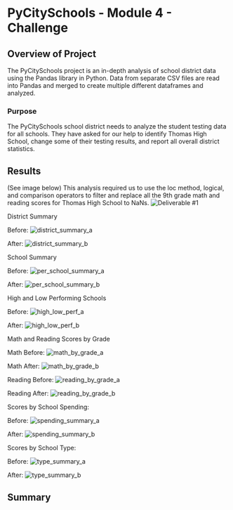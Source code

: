 # PyCitySchools - Module 4 - Challenge

## Overview of Project

The PyCitySchools project is an in-depth analysis of school district data using the Pandas library in Python. Data from separate CSV files are read into Pandas and merged to create multiple different dataframes and analyzed.

### Purpose

The PyCitySchools school district needs to analyze the student testing data for all schools. They have asked for our help to identify Thomas High School, change some of their testing results, and report all overall district statistics.  

## Results

(See image below)
This analysis required us to use the loc method, logical, and comparison operators to filter and replace all the 9th grade math and reading scores for Thomas High School to NaNs.
![Deliverable #1](https://user-images.githubusercontent.com/88510296/133004856-377fce2e-2a90-4878-99af-28e18e72af0b.png)

District Summary

Before:
![district_summary_a](https://user-images.githubusercontent.com/88510296/133004860-dcd81050-53e9-46d0-bcb7-b7314b9e10ba.png)

After:
![district_summary_b](https://user-images.githubusercontent.com/88510296/133004861-34ef123b-8378-494e-9ebf-1c68ee5831d9.png)

School Summary

Before:
![per_school_summary_a](https://user-images.githubusercontent.com/88510296/133004867-fb6b8351-f571-4e2c-aa91-60c8c69efe4f.png)

After:
![per_school_summary_b](https://user-images.githubusercontent.com/88510296/133004871-6815562e-4e24-498c-bdf5-76ab0b6cc407.png)

High and Low Performing Schools

Before:
![high_low_perf_a](https://user-images.githubusercontent.com/88510296/133004877-d771c16a-7985-4dfa-ab53-461cd6dfe3fb.png)

After:
![high_low_perf_b](https://user-images.githubusercontent.com/88510296/133004884-5bc336bc-c42c-4ce1-9011-9e0af9887cc4.png)

Math and Reading Scores by Grade

Math Before:
![math_by_grade_a](https://user-images.githubusercontent.com/88510296/133004888-58ba5fa0-ad1c-49e8-8499-8b49fc31c9ac.png)

Math After:
![math_by_grade_b](https://user-images.githubusercontent.com/88510296/133004894-5e46fa07-2aee-4239-a205-8583d012f954.png)

Reading Before:
![reading_by_grade_a](https://user-images.githubusercontent.com/88510296/133004898-3d14b9b1-5dc6-4127-8432-3e86021ee9a1.png)

Reading After:
![reading_by_grade_b](https://user-images.githubusercontent.com/88510296/133004901-4519d872-d564-4a8c-ac25-0c7d0a841a7e.png)

Scores by School Spending:

Before:
![spending_summary_a](https://user-images.githubusercontent.com/88510296/133004909-44c47fad-e0f1-42d5-870f-e479096e6347.png)

After:
![spending_summary_b](https://user-images.githubusercontent.com/88510296/133004912-d9d0a024-7254-4a68-ba0c-15c1150f4b90.png)

Scores by School Type:

Before:
![type_summary_a](https://user-images.githubusercontent.com/88510296/133004917-503fd44a-8ac2-4d90-ae0e-201b7a25bf89.png)

After:
![type_summary_b](https://user-images.githubusercontent.com/88510296/133004920-4194ba07-ce40-41ea-a8e9-83a1465a62d3.png)

## Summary
